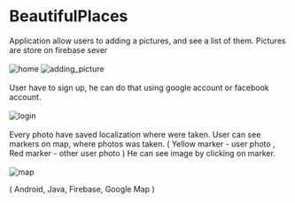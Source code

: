 # BeautifulPlaces

Application allow users to adding a pictures, and see a list of them. Pictures are store on firebase sever<br/><br/>
![home](https://user-images.githubusercontent.com/59020684/71093137-e21d1300-21a8-11ea-853d-f5f01fafc6d3.PNG)
![adding_picture](https://user-images.githubusercontent.com/59020684/71093140-e2b5a980-21a8-11ea-9443-c6a97354dac8.PNG)<br/><br/>
User have to sign up, he can do that using google account or facebook account.<br/><br/>
![login](https://user-images.githubusercontent.com/59020684/71093703-00374300-21aa-11ea-9d76-56d6f527f93f.PNG)
<br/><br/>
Every photo have saved localization where were taken.
User can see markers on map, where photos was taken. ( Yellow marker - user photo , Red marker - other user photo ) 
He can see image by clicking on marker.<br/><br/>
![map](https://user-images.githubusercontent.com/59020684/71093139-e2b5a980-21a8-11ea-864f-752f77a05b88.PNG)<br/>

( Android, Java, Firebase, Google Map )

